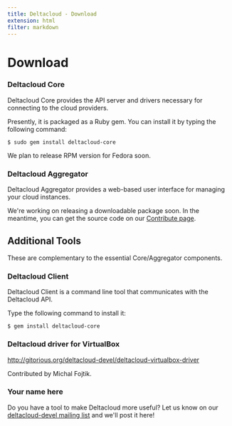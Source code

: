 ```yaml
---
title: Deltacloud - Download
extension: html
filter: markdown
---
```

Download
========
### Deltacloud Core ###

Deltacloud Core provides the API server and drivers necessary for connecting
to the cloud providers.

Presently, it is packaged as a Ruby gem. You can install it by typing the
following command:

    $ sudo gem install deltacloud-core

We plan to release RPM version for Fedora soon.

### Deltacloud Aggregator ###

Deltacloud Aggregator provides a web-based user interface for managing your
cloud instances.

We're working on releasing a downloadable package soon. In the meantime, you
can get the source code on our [Contribute page][Contribute].

[Contribute]: ./contribute.html

Additional Tools
----------------
These are complementary to the essential Core/Aggregator components.

### Deltacloud Client ###

Deltacloud Client is a command line tool that communicates with the
Deltacloud&nbsp;API.

Type the following command to install it:

    $ gem install deltacloud-core

### Deltacloud driver for VirtualBox ###

<http://gitorious.org/deltacloud-devel/deltacloud-virtualbox-driver>

Contributed by Michal Fojtik.

### Your name here ###

Do you have a tool to make Deltacloud more useful? Let us know on our
[deltacloud-devel mailing list][deltacloud-devel] and we'll post it here!

[deltacloud-devel]: https://fedorahosted.org/mailman/listinfo/deltacloud-devel

